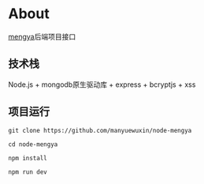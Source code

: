 # About
[mengya](https://github.com/manyuewuxin/mengya)后端项目接口

## 技术栈
Node.js + mongodb原生驱动库 + express + bcryptjs + xss

## 项目运行

    git clone https://github.com/manyuewuxin/node-mengya  

    cd node-mengya  

    npm install

    npm run dev 